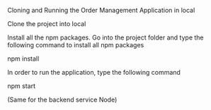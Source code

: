 Cloning and Running the Order Management Application in local

Clone the project into local

Install all the npm packages. Go into the project folder and type the following command to install all npm packages

npm install

In order to run the application, type the following command

npm start

(Same for the backend service Node)
